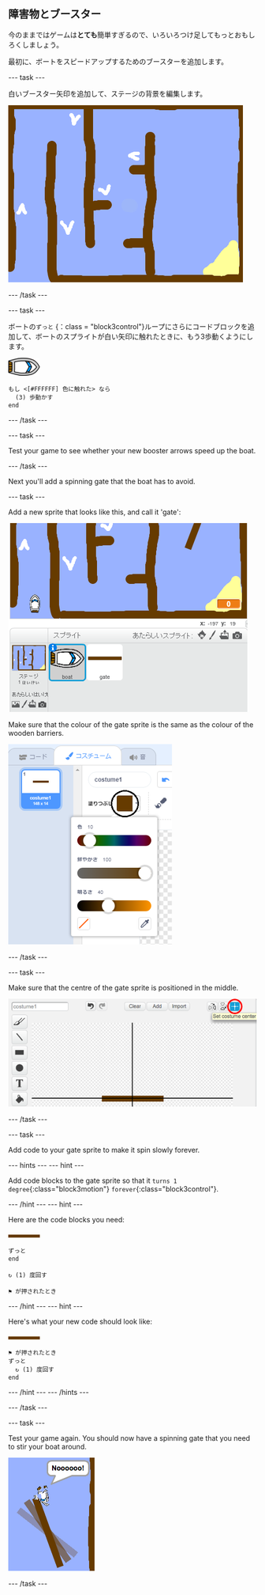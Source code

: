 ## 障害物とブースター

今のままではゲームは**とても**簡単すぎるので、いろいろつけ足してもっとおもしろくしましょう。

最初に、ボートをスピードアップするためのブースターを追加します。

\--- task \---

白いブースター矢印を追加して、ステージの背景を編集します。

![スクリーンショット](images/boat-boost.png)

\--- /task \---

\--- task \---

ボートの`ずっと` {：class = "block3control"}ループにさらにコードブロックを追加して、ボートのスプライトが白い矢印に触れたときに、もう3歩動くようにします。

![boat-sprite](images/boat_resize.png)

```blocks3
もし <[#FFFFFF] 色に触れた> なら 
  (3) 歩動かす
end
```

\--- /task \---

\--- task \---

Test your game to see whether your new booster arrows speed up the boat.

\--- /task \---

Next you'll add a spinning gate that the boat has to avoid.

\--- task \---

Add a new sprite that looks like this, and call it 'gate':

![screenshot](images/boat-gate.png)

Make sure that the colour of the gate sprite is the same as the colour of the wooden barriers.

![screenshot](images/brown-hsv.png)

\--- /task \---

\--- task \---

Make sure that the centre of the gate sprite is positioned in the middle.

![screenshot](images/boat-center.png)

\--- /task \---

\--- task \---

Add code to your gate sprite to make it spin slowly forever.

\--- hints \--- \--- hint \---

Add code blocks to the gate sprite so that it `turns 1 degree`{:class="block3motion"} `forever`{:class="block3control"}.

\--- /hint \--- \--- hint \---

Here are the code blocks you need:

![gate](images/gate.png)

```blocks3
ずっと
end

↻ (1) 度回す

⚑ が押されたとき
```

\--- /hint \--- \--- hint \---

Here's what your new code should look like:

![gate](images/gate.png)

```blocks3
⚑ が押されたとき
ずっと 
  ↻ (1) 度回す
end
```

\--- /hint \--- \--- /hints \---

\--- /task \---

\--- task \---

Test your game again. You should now have a spinning gate that you need to stir your boat around.

![screenshot](images/boat-gate-test.png)

\--- /task \---